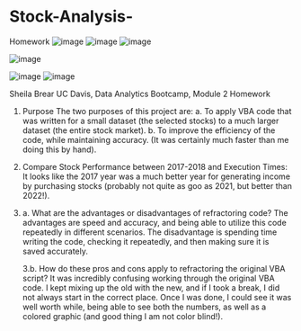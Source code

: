 # Stock-Analysis-
Homework
![image](https://user-images.githubusercontent.com/100006583/160307491-39f52707-2189-4dba-b66d-01320e07a241.png)
![image](https://user-images.githubusercontent.com/100006583/160307976-2382c92a-3da5-42d4-8214-66c5a15a5220.png)
![image](https://user-images.githubusercontent.com/100006583/160308032-f883ee91-13a1-4d42-acb4-de71c4b822e3.png)

![image](https://user-images.githubusercontent.com/100006583/160307744-4f38fb06-a08c-47a0-b17d-b10c554272e4.png)

![image](https://user-images.githubusercontent.com/100006583/160307789-37f41b36-5f74-4b8c-822b-1c16ec7ec40c.png)
![image](https://user-images.githubusercontent.com/100006583/160307815-df8a98d3-94d4-416b-9d61-dc46a2c5e556.png)

Sheila Brear
UC Davis, Data Analytics Bootcamp, Module 2 Homework

1.	Purpose
The two purposes of this project are:
a.	To apply VBA code that was written for a small dataset (the selected stocks) to a much larger dataset (the entire stock market).
b.	To improve the efficiency of the code, while maintaining accuracy. (It was certainly much faster than me doing this by hand).

2.	Compare Stock Performance between 2017-2018 and Execution Times: It looks like the 2017 year was a much better year for generating income by purchasing stocks (probably not quite as goo as 2021, but better than 2022!).

3.	a. What are the advantages or disadvantages of refractoring code? 
The advantages are speed and accuracy, and being able to utilize this code repeatedly in different scenarios. The disadvantage is spending time writing the code, checking it repeatedly, and then making sure it is saved accurately. 

       3.b. How do these pros and cons apply to refractoring the original VBA script? 
It was incredibly confusing working through the original VBA code. I kept mixing up the old with the new, and if I took a break, I did not always start in the correct place. Once I was done, I could see it was well worth while, being able to see both the numbers, as well as a colored graphic (and good thing I am not color blind!).

